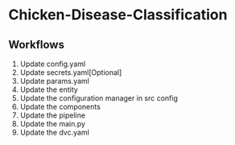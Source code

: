 # Chicken-Disease-Classification


## Workflows 

1. Update config.yaml
2. Update secrets.yaml[Optional]
3. Update params.yaml
4. Update the entity
5. Update the configuration manager in src config 
6. Update the components 
7. Update the pipeline 
8. Update the main.py
9. Update the dvc.yaml